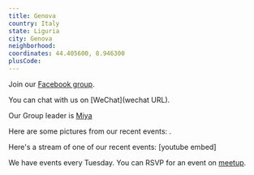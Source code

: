 ```yaml
---
title: Genova
country: Italy
state: Liguria
city: Genova
neighborhood: 
coordinates: 44.405600, 8.946300
plusCode:
---
```

Join our [Facebook group](https://www.facebook.com/groups/free.code.camp.genova/).

You can chat with us on [WeChat](wechat URL).

Our Group leader is [Miya](freecodecamp.org/miya)

Here are some pictures from our recent events:
![]().

Here's a stream of one of our recent events:
[youtube embed]

We have events every Tuesday. You can RSVP for an event on [meetup](meetupurl).
